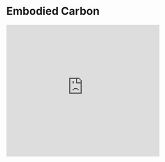 # Embodied Carbon

<iframe width="402" height="346" frameborder="0" scrolling="no" src="https://uofwaterloo.sharepoint.com/sites/tm-env-timberbridgefydp/_layouts/15/Doc.aspx?sourcedoc={e8f53e47-a5fd-4a19-b94b-0062cbf2d0df}&action=embedview&AllowTyping=True&ActiveCell='EXCEL%20CALC%20(3)'!C3&wdHideGridlines=True&wdHideHeaders=True&wdDownloadButton=True&wdInConfigurator=True&wdInConfigurator=True"></iframe>
